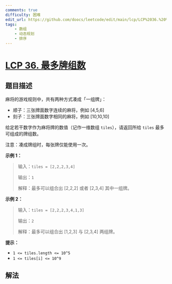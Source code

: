 ```yaml
---
comments: true
difficulty: 困难
edit_url: https://github.com/doocs/leetcode/edit/main/lcp/LCP%2036.%20%E6%9C%80%E5%A4%9A%E7%89%8C%E7%BB%84%E6%95%B0/README.md
tags:
    - 数组
    - 动态规划
    - 排序
---
```


# [LCP 36. 最多牌组数](https://leetcode.cn/problems/Up5XYM)

## 题目描述

<!-- 这里写题目描述 -->

麻将的游戏规则中，共有两种方式凑成「一组牌」：

-   顺子：三张牌面数字连续的麻将，例如 [4,5,6]
-   刻子：三张牌面数字相同的麻将，例如 [10,10,10]

给定若干数字作为麻将牌的数值（记作一维数组 `tiles`），请返回所给 `tiles` 最多可组成的牌组数。

注意：凑成牌组时，每张牌仅能使用一次。

**示例 1：**

> 输入：`tiles = [2,2,2,3,4]`
>
> 输出：`1`
>
> 解释：最多可以组合出 [2,2,2] 或者 [2,3,4] 其中一组牌。

**示例 2：**

> 输入：`tiles = [2,2,2,3,4,1,3]`
>
> 输出：`2`
>
> 解释：最多可以组合出 [1,2,3] 与 [2,3,4] 两组牌。

**提示：**

-   `1 <= tiles.length <= 10^5`
-   `1 <= tiles[i] <= 10^9`

## 解法

<!-- end -->

